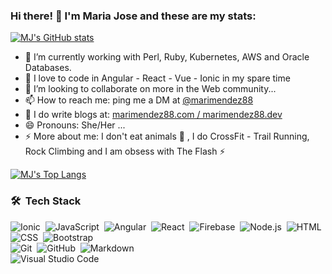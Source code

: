 ### Hi there! 👋  I'm Maria Jose and these are my stats:


[![MJ's GitHub stats](https://github-readme-stats.vercel.app/api?username=marimendez88&count_private=true&show_icons=true)](https://github.com/marimendez88/marimendez88)



- 🔭 I’m currently working with Perl, Ruby, Kubernetes, AWS and Oracle Databases. 
- 🌱 I love to code in  Angular - React - Vue - Ionic in my spare time
- 👯 I’m looking to collaborate on more in the Web community...
- 📫 How to reach me: ping me a DM at [@marimendez88](https://twitter.com/marimendez88)
- 💬 I do write blogs at: [marimendez88.com / marimendez88.dev](https://www.marimendez88.com/)
- 😄 Pronouns: She/Her ...
- ⚡ More about me: I don't eat animals 🌱 , I do CrossFit - Trail Running, Rock Climbing and I am obsess with The Flash ⚡


[![MJ's Top Langs](https://github-readme-stats.vercel.app/api/top-langs/?username=marimendez88&layout=compact)](https://github.com/marimendez88/marimendez88)





### 🛠 &nbsp;Tech Stack
![Ionic](https://img.shields.io/badge/-Ionic-333333?style=for-the-badge&logo=ionic)&nbsp;
![JavaScript](https://img.shields.io/badge/-javascript-333333?style=for-the-badge&logo=javascript)&nbsp;
![Angular](https://img.shields.io/badge/-angular-333333?style=for-the-badge&logo=angular)&nbsp;
![React](https://img.shields.io/badge/-react-333333?style=for-the-badge&logo=react)&nbsp;
![Firebase](https://img.shields.io/badge/-firebase-333333?style=for-the-badge&logo=FIREBASE)&nbsp;
![Node.js](https://img.shields.io/badge/-Node.js-333333?style=for-the-badge&logo=node.js)&nbsp;
![HTML](https://img.shields.io/badge/-HTML-333333?style=for-the-badge&logo=HTML5)&nbsp;
![CSS](https://img.shields.io/badge/-CSS-333333?style=for-the-badge&logoColor=1572B6)&nbsp;
![Bootstrap](https://img.shields.io/badge/-Bootstrap-333333?style=for-the-badge&logo=bootstrap&logoColor=563D7C)\
![Git](https://img.shields.io/badge/-Git-333333?style=for-the-badge&logo=git)&nbsp;
![GitHub](https://img.shields.io/badge/-GitHub-333333?style=for-the-badge&logo=github)&nbsp;
![Markdown](https://img.shields.io/badge/-Markdown-333333?style=for-the-badge&logo=markdown)\
![Visual Studio Code](https://img.shields.io/badge/-Visual%20Studio%20Code-333333?style=for-the-badge&logo=visual-studio-code&logoColor=007ACC)&nbsp;
<!--
**marimendez88/marimendez88** is a ✨ _special_ ✨ repository because its `README.md` (this file) appears on your GitHub profile.
-->
